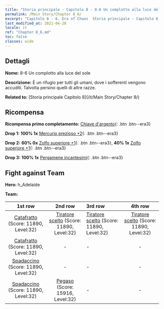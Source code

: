 ```yaml
---
title: "Storia principale - Capitolo 8 - 8-6 Un complotto alla luce del sole"
permalink: /Main Story/Chapter 8_6/
excerpt: "Capitolo 8 - 6. Era of Chaos  Storia principale - Capitolo 8_6. 8-6 Un complotto alla luce del sole"
last_modified_at: 2021-04-28
locale: it
ref: "Chapter 8_6.md"
toc: false
classes: wide
---
```


## Dettagli

 **Nome:** 8-6 Un complotto alla luce del sole

 **Descrizione:** È un rifugio per tutti gli umani, dove i sofferenti vengono accuditi. Talvolta persino quelli di altre razze.

 **Related to:** [Storia principale Capitolo 8](/it/Main Story/Chapter 8/)

## Ricompensa

 **Ricompensa primo completamento:** [Chiave d'argento](/ItemsIT/con_693/){: .btn .btn--era3}

 **Drop 1:** **100% 1x** [Mercurio prezioso +2](/ItemsIT/mat_28/){: .btn .btn--era3}

 **Drop 2:** **60% 0x** [Zolfo superiore +1](/ItemsIT/mat_22/){: .btn .btn--era3}, **40% 1x** [Zolfo superiore +1](/ItemsIT/mat_22/){: .btn .btn--era3}

 **Drop 3:** **100% 1x** [Pergamene incantesimi](/ItemsIT/con_694/){: .btn .btn--era3}


## Fight against Team
 **Hero:** h_Adelaide

 **Team:**


  | 1st row | 2nd row | 3rd row | 4th row |
  |:----:|:----:|:----|:----:|
  | [Catafratto](/it/units/Cavalier/) (Score: 11890, Level:32)  | [Tiratore scelto](/it/units/Marksman/) (Score: 11890, Level:32)  | [Tiratore scelto](/it/units/Marksman/) (Score: 11890, Level:32)  | [Tiratore scelto](/it/units/Marksman/) (Score: 11890, Level:32)  |
  | [Catafratto](/it/units/Cavalier/) (Score: 11890, Level:32)  | - | - | - |
  | [Spadaccino](/it/units/Swordsman/) (Score: 11890, Level:32)  | - | - | - |
  | [Spadaccino](/it/units/Swordsman/) (Score: 11890, Level:32)  | [Pegaso](/it/units/Pegasus/) (Score: 15916, Level:32)  | - | - |


